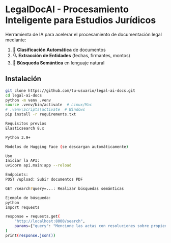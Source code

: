 # LegalDocAI - Procesamiento Inteligente para Estudios Jurídicos

Herramienta de IA para acelerar el procesamiento de documentación legal mediante:

1. 🤖 **Clasificación Automática** de documentos
2. 🔍 **Extracción de Entidades** (fechas, firmantes, montos)
3. 🔎 **Búsqueda Semántica** en lenguaje natural

## Instalación

```bash
git clone https://github.com/tu-usuario/legal-ai-docs.git
cd legal-ai-docs
python -m venv .venv
source .venv/bin/activate  # Linux/Mac
# .venv\Scripts\activate  # Windows
pip install -r requirements.txt

Requisitos previos
Elasticsearch 8.x

Python 3.9+

Modelos de Hugging Face (se descargan automáticamente)

Uso
Iniciar la API:
uvicorn api.main:app --reload

Endpoints:
POST /upload: Subir documentos PDF

GET /search?query=...: Realizar búsquedas semánticas

Ejemplo de búsqueda:
python
import requests

response = requests.get(
    "http://localhost:8000/search",
    params={"query": "Mencione las actas con resoluciones sobre propiedad intelectual del 2023"}
)
print(response.json())
